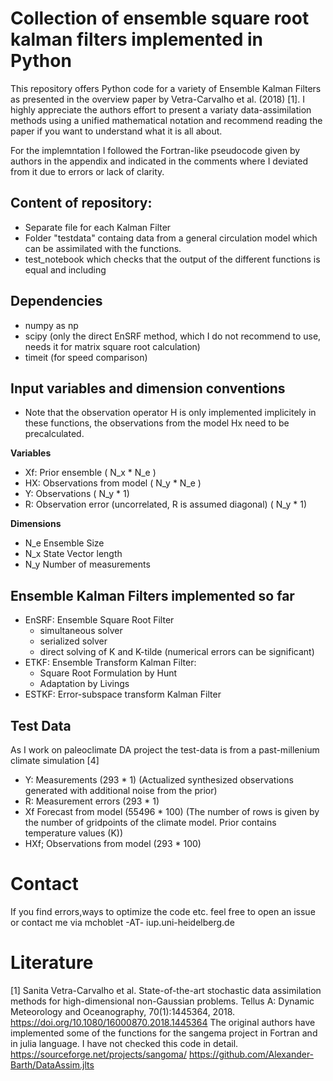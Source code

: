 # Collection of ensemble square root kalman filters implemented in Python

This repository offers Python code for a variety of Ensemble Kalman Filters as presented in the overview paper by Vetra-Carvalho et al. (2018) [1]. I highly appreciate the authors effort to present a variaty data-assimilation methods using a unified mathematical notation and recommend reading the paper if you want to understand what it is all about.

For the implemntation I followed the Fortran-like pseudocode given by authors in the appendix and indicated in the comments where I deviated from it due to errors or lack of clarity.

## Content of repository:
* Separate file for each Kalman Filter
* Folder "testdata" containg data from a general circulation model which can be assimilated with the functions.
* test_notebook which checks that the output of the different functions is equal and including

## Dependencies
* numpy as np
* scipy (only the direct EnSRF method, which I do not recommend to use, needs it for matrix square root calculation)
* timeit (for speed comparison)

## Input variables and dimension conventions
* Note that the observation operator  H  is only implemented implicitely in these functions, the observations from the model  Hx  need to be precalculated.

**Variables**
* Xf: Prior ensemble ( N_x  *  N_e )
* HX: Observations from model ( N_y  *  N_e )
* Y: Observations ( N_y  * 1) 
* R: Observation error (uncorrelated, R is assumed diagonal) ( N_y  * 1)

**Dimensions**
*  N_e  Ensemble Size 
*  N_x  State Vector length
*  N_y  Number of measurements

## Ensemble Kalman Filters implemented so far

* EnSRF: Ensemble Square Root Filter
    * simultaneous solver
    * serialized solver
    * direct solving of K and K-tilde (numerical errors can be significant)
* ETKF: Ensemble Transform Kalman Filter:
    * Square Root Formulation by Hunt
    * Adaptation by Livings 
* ESTKF: Error-subspace transform Kalman Filter 


## Test Data
As I work on paleoclimate DA project the test-data is from a past-millenium climate simulation [4]

* Y: Measurements (293 * 1) (Actualized synthesized observations generated with additional noise from the prior)
* R: Measurement errors (293 * 1)
* Xf Forecast from model (55496 * 100) (The number of rows is given by the number of gridpoints of the climate model. Prior contains temperature values (K))
* HXf; Observations from model (293 * 100)

# Contact
If you find errors,ways to optimize the code etc.  feel free to open an issue or contact me via mchoblet -AT- iup.uni-heidelberg.de

# Literature
[1] Sanita Vetra-Carvalho et al. State-of-the-art stochastic data assimilation methods for high-dimensional non-Gaussian problems. Tellus A: Dynamic Meteorology and Oceanography, 70(1):1445364, 2018. https://doi.org/10.1080/16000870.2018.1445364
The original authors have implemented some of the functions for the sangema project in Fortran and in julia language. I have not checked this code in detail.
https://sourceforge.net/projects/sangoma/
https://github.com/Alexander-Barth/DataAssim.jlts

